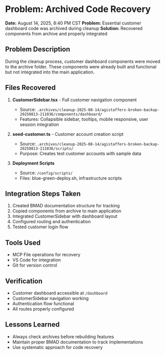 # Problem: Archived Code Recovery

**Date:** August 14, 2025, 8:40 PM CST
**Problem:** Essential customer dashboard code was archived during cleanup
**Solution:** Recovered components from archive and properly integrated

## Problem Description
During the cleanup process, customer dashboard components were moved to the archive folder. These components were already built and functional but not integrated into the main application.

## Files Recovered
1. **CustomerSidebar.tsx** - Full customer navigation component
   - Source: `.archives/cleanup-2025-08-14/agistaffers-broken-backup-20250813-211036/components/dashboard/`
   - Features: Collapsible sidebar, tooltips, mobile responsive, user session integration

2. **seed-customer.ts** - Customer account creation script
   - Source: `.archives/cleanup-2025-08-14/agistaffers-broken-backup-20250813-211036/scripts/`
   - Purpose: Creates test customer accounts with sample data

3. **Deployment Scripts**
   - Source: `/config/scripts/`
   - Files: blue-green-deploy.sh, infrastructure scripts

## Integration Steps Taken
1. Created BMAD documentation structure for tracking
2. Copied components from archive to main application
3. Integrated CustomerSidebar with dashboard layout
4. Configured routing and authentication
5. Tested customer login flow

## Tools Used
- MCP File operations for recovery
- VS Code for integration
- Git for version control

## Verification
- Customer dashboard accessible at `/dashboard`
- CustomerSidebar navigation working
- Authentication flow functional
- All routes properly configured

## Lessons Learned
- Always check archives before rebuilding features
- Maintain proper BMAD documentation to track implementations
- Use systematic approach for code recovery